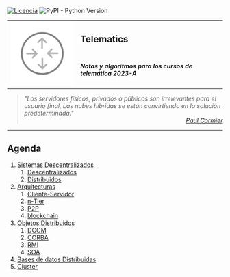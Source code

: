 [![Licencia](https://img.shields.io/badge/license-MIT-blue.svg)](http://kmonsoor.mit-license.org/) ![PyPI - Python Version](https://img.shields.io/pypi/pyversions/matplotlib)


<table>
<tr>
    <td rowspan="2"><img src="img/logo-net.svg" alt="Redes"></td>
    <td colspan="3"><h2>Telematics</h2></td>
</tr>
<tr><td colspan="3"><h5>Notas y algoritmos para los cursos de telemática 2023-A</h5></td></tr>
</table>


><i>"Los servidores físicos, privados o públicos son irrelevantes para el usuario final, Las nubes híbridas se están convirtiendo en la solución predeterminada."</i><br>
<cite style="display:block; text-align: right">[Paul Cormier](https://en.wikipedia.org/wiki/Paul_Cormier_(engineer))</cite>


---
## Agenda
1. [Sistemas Descentralizados][11]
    1. [Descentralizados][11]
    1. [Distribuidos][12]
1. [Arquitecturas][21]
    1. [Cliente-Servidor][21]
    1. [n-Tier][21]
    1. [P2P][21]
    1. [blockchain][21]
1. [Objetos Distribuidos][31]
    1. [DCOM][31]
    1. [CORBA][31]
    1. [RMI][31]
    1. [SOA][31]
1. [Bases de datos Distribuidas][41]
1. [Cluster][51]

[11]:https://github.com/GiancarloBenavides/Sistemas-Distribuidos/tree/main/11-Sistemas-descentralizados
[12]:https://github.com/GiancarloBenavides/Sistemas-Distribuidos/tree/main/12-Sistemas-Distribuidos
[21]:https://github.com/GiancarloBenavides/Sistemas-Distribuidos/tree/main/21-Arquitecturas
[31]:https://github.com/GiancarloBenavides/Sistemas-Distribuidos/tree/main/31-Ojetos-Distribuidos
[41]:https://github.com/GiancarloBenavides/Sistemas-Distribuidos/tree/main/41-Bases-Distribuidas
[51]:https://github.com/GiancarloBenavides/Sistemas-Distribuidos/tree/main/51-Cluster
